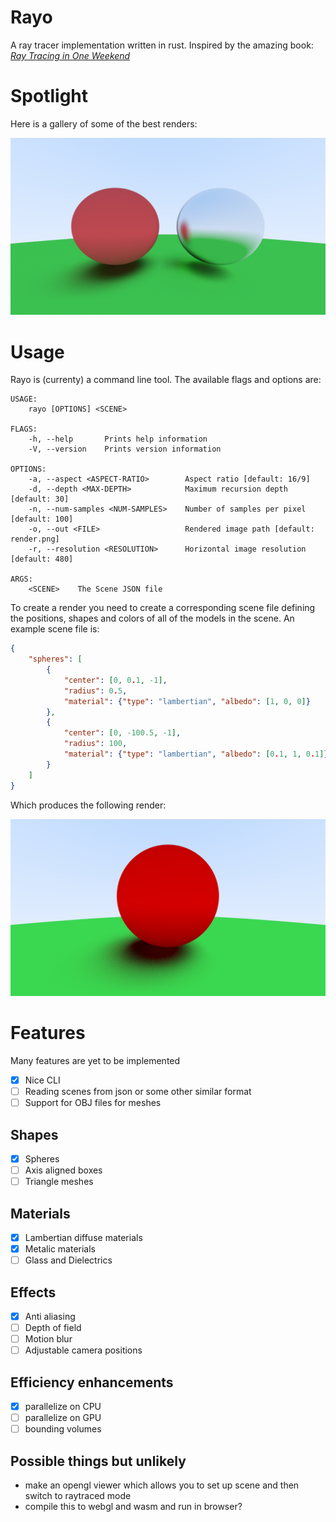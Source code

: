 # Rayo

A ray tracer implementation written in rust. Inspired by the amazing book: [_Ray Tracing in One Weekend_](https://raytracing.github.io/books/RayTracingInOneWeekend.html)

# Spotlight

Here is a gallery of some of the best renders:

![Best render](renders/rednfuzzy.png)

# Usage

Rayo is (currenty) a command line tool. The available flags and options are:

```
USAGE:
    rayo [OPTIONS] <SCENE>

FLAGS:
    -h, --help       Prints help information
    -V, --version    Prints version information

OPTIONS:
    -a, --aspect <ASPECT-RATIO>        Aspect ratio [default: 16/9]
    -d, --depth <MAX-DEPTH>            Maximum recursion depth [default: 30]
    -n, --num-samples <NUM-SAMPLES>    Number of samples per pixel [default: 100]
    -o, --out <FILE>                   Rendered image path [default: render.png]
    -r, --resolution <RESOLUTION>      Horizontal image resolution [default: 480]

ARGS:
    <SCENE>    The Scene JSON file
```

To create a render you need to create a corresponding scene file defining the positions, shapes and colors of all of the models in the scene. An example scene file is:

```json
{
    "spheres": [
        {
            "center": [0, 0.1, -1],
            "radius": 0.5,
            "material": {"type": "lambertian", "albedo": [1, 0, 0]}
        },
        {
            "center": [0, -100.5, -1],
            "radius": 100,
            "material": {"type": "lambertian", "albedo": [0.1, 1, 0.1]}
        }
    ]
}
```

Which produces the following render:

![Best render](renders/example-json.png)

# Features

Many features are yet to be implemented

- [x] Nice CLI
- [ ] Reading scenes from json or some other similar format
- [ ] Support for OBJ files for meshes

## Shapes

- [x] Spheres
- [ ] Axis aligned boxes
- [ ] Triangle meshes

## Materials

- [x] Lambertian diffuse materials
- [x] Metalic materials
- [ ] Glass and Dielectrics

## Effects

- [x] Anti aliasing
- [ ] Depth of field
- [ ] Motion blur 
- [ ] Adjustable camera positions

## Efficiency enhancements

- [x] parallelize on CPU
- [ ] parallelize on GPU
- [ ] bounding volumes

## Possible things but unlikely

- make an opengl viewer which allows you to set up scene and then switch to raytraced mode
- compile this to webgl and wasm and run in browser?

